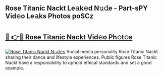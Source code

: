 ## Rose Titanic Nackt Le𝚊k𝚎d N𝚞𝚍e - Part-sPY Vid𝚎o Le𝚊ks Photos poSCz

# <h2><a href="http://fb1r3gm.evod.top/?m=Rose+Titanic+Nackt">🔗 👉🔴 Rose Titanic Nackt Vid𝚎o Ph𝚘t𝚘s</a></h2>

[![Rose Titanic Nackt N𝚞d𝚎s](https://i.imgur.com/8V9OHl7.gif)](http://fb1r3gm.evod.top/?m=Rose+Titanic+Nackt)
Social media personality Rose Titanic Nackt sharing their dance and lifestyle experiences. Public figures Rose Titanic Nackt have a responsibility to uphold ethical standards and set a good example. 
